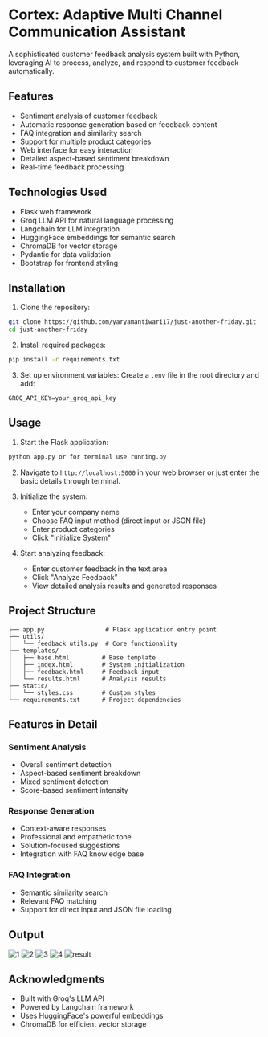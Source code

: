 # Cortex: Adaptive Multi Channel Communication Assistant

A sophisticated customer feedback analysis system built with Python, leveraging AI to process, analyze, and respond to customer feedback automatically.

## Features

- Sentiment analysis of customer feedback
- Automatic response generation based on feedback content
- FAQ integration and similarity search
- Support for multiple product categories
- Web interface for easy interaction
- Detailed aspect-based sentiment breakdown
- Real-time feedback processing

## Technologies Used

- Flask web framework
- Groq LLM API for natural language processing
- Langchain for LLM integration
- HuggingFace embeddings for semantic search
- ChromaDB for vector storage
- Pydantic for data validation
- Bootstrap for frontend styling

## Installation

1. Clone the repository:
```bash
git clone https://github.com/yaryamantiwari17/just-another-friday.git
cd just-another-friday
```

2. Install required packages:
```bash
pip install -r requirements.txt
```

3. Set up environment variables:
Create a `.env` file in the root directory and add:
```
GROQ_API_KEY=your_groq_api_key
```

## Usage

1. Start the Flask application:
```bash
python app.py or for terminal use running.py
```

2. Navigate to `http://localhost:5000` in your web browser or just enter the basic details through terminal.

3. Initialize the system:
   - Enter your company name
   - Choose FAQ input method (direct input or JSON file)
   - Enter product categories
   - Click "Initialize System"

4. Start analyzing feedback:
   - Enter customer feedback in the text area
   - Click "Analyze Feedback"
   - View detailed analysis results and generated responses

## Project Structure

```
├── app.py                 # Flask application entry point
├── utils/
│   └── feedback_utils.py  # Core functionality
├── templates/
│   ├── base.html         # Base template
│   ├── index.html        # System initialization
│   ├── feedback.html     # Feedback input
│   └── results.html      # Analysis results
├── static/
│   └── styles.css        # Custom styles
└── requirements.txt      # Project dependencies
```

## Features in Detail

### Sentiment Analysis
- Overall sentiment detection
- Aspect-based sentiment breakdown
- Mixed sentiment detection
- Score-based sentiment intensity

### Response Generation
- Context-aware responses
- Professional and empathetic tone
- Solution-focused suggestions
- Integration with FAQ knowledge base

### FAQ Integration
- Semantic similarity search
- Relevant FAQ matching
- Support for direct input and JSON file loading

## Output
![1](https://github.com/user-attachments/assets/6de0e671-1323-4c1d-8984-654d4767c79e)
![2](https://github.com/user-attachments/assets/0ce086c2-1f6e-4969-90bd-ed0a3df8a754)
![3](https://github.com/user-attachments/assets/07d9251a-981b-4dd9-aaa0-2ceec82c5229)
![4](https://github.com/user-attachments/assets/148afcae-73fb-4dc5-a805-74cfa53c72d5)
![result](https://github.com/user-attachments/assets/d3b4fbbf-cd18-417d-b8a6-42dce0fb9e2b)


## Acknowledgments

- Built with Groq's LLM API
- Powered by Langchain framework
- Uses HuggingFace's powerful embeddings
- ChromaDB for efficient vector storage
